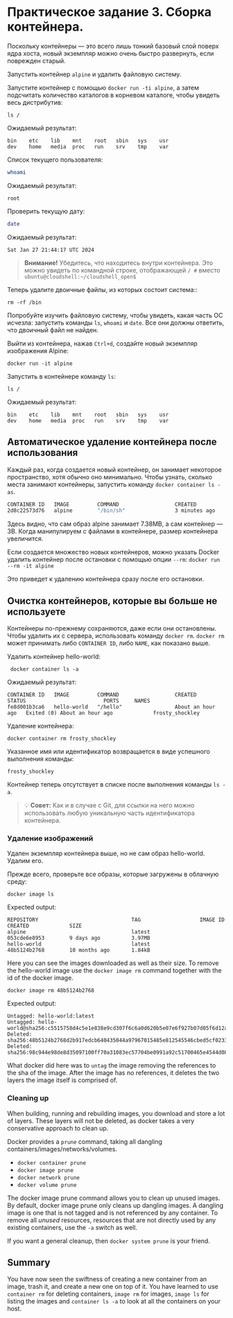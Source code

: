 # Практическое задание 3. Сборка контейнера.

Поскольку контейнеры — это всего лишь тонкий базовый слой поверх ядра хоста, новый экземпляр можно очень быстро развернуть, если поврежден старый.

Запустить  контейнер `alpine` и удалить файловую систему.

Запустите контейнер с помощью `docker run -ti alpine`, а затем подсчитать количество каталогов в корневом каталоге, чтобы увидеть весь дистрибутив:

```
ls /
```

Ожидаемый результат:

```
bin    etc    lib    mnt    root   sbin   sys    usr
dev    home   media  proc   run    srv    tmp    var
```
Список текущего пользователя:
``` bash
whoami
```
Ожидаемый результат:

```
root
```

Проверить текущую дату:
``` bash
date
```

Ожидаемый результат:

```
Sat Jan 27 21:44:17 UTC 2024
```


> **Внимание!** Убедитесь, что находитесь внутри контейнера. Это можно увидеть по командной строке, отображающей `/ #` вместо `ubuntu@cloudshell:~/cloudshell_open$`

Теперь удалите двоичные файлы, из которых состоит система::

```
rm -rf /bin
```
Попробуйте изучить файловую систему, чтобы увидеть, какая часть ОС исчезла:  запустить команды `ls`, `whoami` и `date`.
Все они должны ответить, что двоичный файл не найден.

Выйти из контейнера, нажав `Ctrl+d`, создайте новый экземпляр изображения Alpine:
```
docker run -it alpine
```

Запустить в контейнере команду `ls`:

```
ls /
```

Ожидаемый результат:

```
bin    etc    lib    mnt    root   sbin   sys    usr
dev    home   media  proc   run    srv    tmp    var
```

## Автоматическое удаление контейнера после использования

Каждый раз, когда создается новый контейнер, он занимает некоторое пространство, хотя обычно оно минимально.
Чтобы узнать, сколько места занимают контейнеры, запустить команду `docker container ls -as`.

```bash
CONTAINER ID   IMAGE         COMMAND                  CREATED             STATUS                         PORTS     NAMES                 SIZE
2d8c22573d76   alpine        "/bin/sh"                3 minutes ago       Exited (130) 4 seconds ago               friendly_williams     3B (virtual 7.38MB)
```
Здесь видно, что сам образ alpine занимает 7.38MB, а сам контейнер — 3B. Когда манипулируем с файлами в контейнере, размер контейнера увеличится.

Если создается множество новых контейнеров, можно указать Docker удалить контейнер после остановки с помощью опции `--rm`:
`docker run --rm -it alpine`

Это приведет к удалению контейнера сразу после его остановки.

## Очистка контейнеров, которые вы больше не используете

Контейнеры по-прежнему сохраняются, даже если они остановлены.
Чтобы удалить их с сервера, использовать команду `docker rm`.
`docker rm` может принимать либо `CONTAINER ID`, либо `NAME`, как показано выше.

Удалить контейнер hello-world:

```
 docker container ls -a
```

Ожидаемый результат:

```
CONTAINER ID   IMAGE         COMMAND                  CREATED             STATUS                         PORTS     NAMES
fe8d001b3ca6   hello-world   "/hello"                 About an hour ago   Exited (0) About an hour ago             frosty_shockley
```

Удаление контейнера:

```
docker container rm frosty_shockley
```

Указанное имя или идентификатор возвращается в виде успешного выполнения команды:

```
frosty_shockley
```
Контейнер теперь отсутствует в списке после выполнения команды  `ls -a`.

> :bulb: **Совет:** Как и в случае с Git, для ссылки на него можно использовать любую уникальную часть идентификатора контейнера.

### Удаление изображений

Удален экземпляр контейнера выше, но не сам образ hello-world. Удалим его.

Прежде всего, проверьте все образы, которые загружены в облачную среду:

```
docker image ls
```

Expected output:

```
REPOSITORY                              TAG                   IMAGE ID            CREATED             SIZE
alpine                                  latest                053cde6e8953        9 days ago          3.97MB
hello-world                             latest                48b5124b2768        10 months ago       1.84kB
```

Here you can see the images downloaded as well as their size.
To remove the hello-world image use the `docker image rm` command together with the id of the docker image.

```
docker image rm 48b5124b2768
```

Expected output:

```
Untagged: hello-world:latest
Untagged: hello-world@sha256:c5515758d4c5e1e838e9cd307f6c6a0d620b5e07e6f927b07d05f6d12a1ac8d7
Deleted: sha256:48b5124b2768d2b917edcb640435044a97967015485e812545546cbed5cf0233
Deleted: sha256:98c944e98de8d35097100ff70a31083ec57704be0991a92c51700465e4544d08
```

What docker did here was to `untag` the image removing the references to the sha of the image. After the image has no references, it deletes the two layers the image itself is comprised of.

### Cleaning up

When building, running and rebuilding images, you download and store a lot of layers. These layers will not be deleted, as docker takes a very conservative approach to clean up.

Docker provides a `prune` command, taking all dangling containers/images/networks/volumes.

- `docker container prune`
- `docker image prune`
- `docker network prune`
- `docker volume prune`

The docker image prune command allows you to clean up unused images. By default, docker image prune only cleans up dangling images. A dangling image is one that is not tagged and is not referenced by any container. To remove all _unused_ resources, resources that are not directly used by any existing containers, use the `-a` switch as well.

If you want a general cleanup, then `docker system prune` is your friend.

## Summary

You have now seen the swiftness of creating a new container from an image, trash it, and create a new one on top of it.
You have learned to use `container rm` for deleting containers, `image rm` for images, `image ls` for listing the images and `container ls -a` to look at all the containers on your host.
